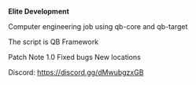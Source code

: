 **Elite Development**

Computer engineering job using qb-core and qb-target


The script is QB Framework

Patch Note 1.0
Fixed bugs
New locations


Discord: 
https://discord.gg/dMwubgzxGB